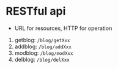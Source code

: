 # RESTful api

- URL for resources, HTTP for operation

1. getblog: `/blog/getXxx`
2. addblog: `/blog/addXxx`
3. modblog: `/blog/modXxx` 
4. delblog: `/blog/delXxx`